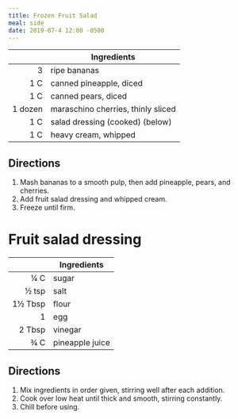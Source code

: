 ```yaml
---
title: Frozen Fruit Salad
meal: side
date: 2019-07-4 12:00 -0500
---
```


|| Ingredients |
|-:|-|
3       | ripe bananas
1 C     | canned pineapple, diced
1 C     | canned pears, diced
1 dozen | maraschino cherries, thinly sliced
1 C     | salad dressing (cooked) (below)
1 C     | heavy cream, whipped

## Directions

1. Mash bananas to a smooth pulp, then add pineapple, pears, and cherries.
2. Add fruit salad dressing and whipped cream.
3. Freeze until firm.

# Fruit salad dressing

|| Ingredients |
|-:|-|
¼ C     | sugar
½ tsp   | salt
1½ Tbsp | flour
1       | egg
2 Tbsp  | vinegar
¾ C     | pineapple juice

## Directions

1. Mix ingredients in order given, stirring well after each addition.
2. Cook over low heat until thick and smooth, stirring constantly.
3. Chill before using.
